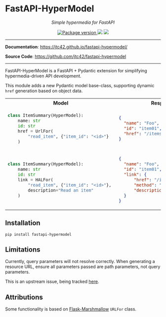 # FastAPI-HyperModel

<p align="center">
    <em>Simple hypermedia for FastAPI</em>
</p>
<p align="center">
<a href="https://pypi.org/project/fastapi-utils" target="_blank">
    <img src="https://badge.fury.io/py/fastapi-hypermodel.svg" alt="Package version">
</a>
    <img src="https://img.shields.io/pypi/pyversions/fastapi-hypermodel.svg">
    <img src="https://img.shields.io/github/license/jtc42/fastapi-hypermodel.svg">
</p>

---

**Documentation**: <a href="https://jtc42.github.io/fastapi-hypermodel/" target="_blank">https://jtc42.github.io/fastapi-hypermodel/</a>

**Source Code**: <a href="https://github.com/jtc42/fastapi-hypermodel" target="_blank">https://github.com/jtc42/fastapi-hypermodel</a>

---

FastAPI-HyperModel is a FastAPI + Pydantic extension for simplifying hypermedia-driven API development. 

This module adds a new Pydantic model base-class, supporting dynamic `href` generation based on object data.

<table>
<tbody>
<tr>
<th>Model</th>
<th>Response</th>
</tr>
<tr>
<td>

```python
class ItemSummary(HyperModel):
    name: str
    id: str
    href = UrlFor(
        "read_item", {"item_id": "<id>"}
    )
```

</td>
<td>

```json
{
  "name": "Foo",
  "id": "item01",
  "href": "/items/item01"
}
```

</td>
</tr>
<tr></tr>
<tr>
<td>

```python
class ItemSummary(HyperModel):
    name: str
    id: str
    link = HALFor(
        "read_item", {"item_id": "<id>"}, 
        description="Read an item"
    )
```

</td>
<td>

```json
{
  "name": "Foo",
  "id": "item01",
  "link": {
      "href": "/items/item01",
      "method": "GET",
      "description": "Read an item"
  }
}
```

</td>
</tr>
</tbody>
</table>

## Installation

`pip install fastapi-hypermodel`

## Limitations

Currently, query parameters will not resolve correctly. When generating a resource URL, ensure all parameters passed are path parameters, not query parameters.

This is an upstream issue, being tracked [here](https://github.com/encode/starlette/issues/560).

## Attributions

Some functionality is based on [Flask-Marshmallow](https://github.com/marshmallow-code/flask-marshmallow/blob/dev/src/flask_marshmallow/fields.py) `URLFor` class.
